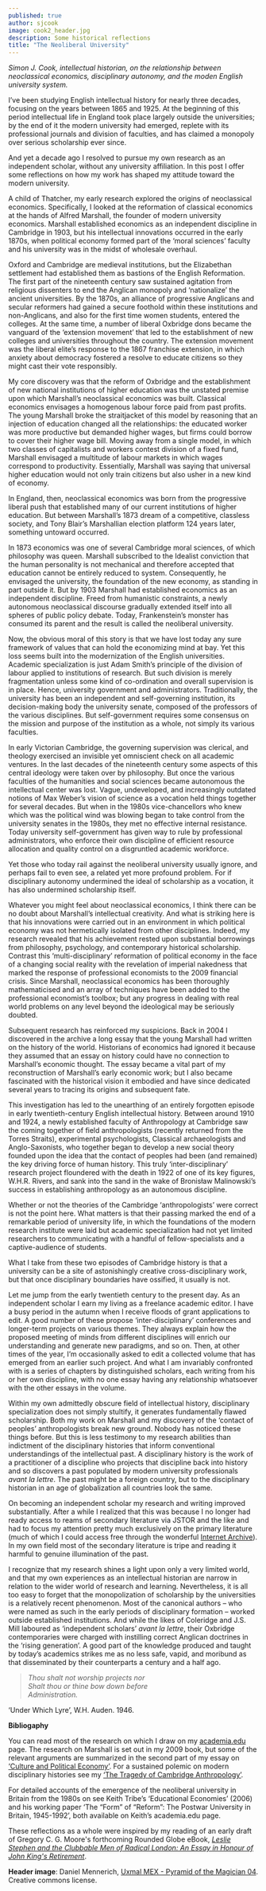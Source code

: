 ```yaml
---
published: true
author: sjcook
image: cook2_header.jpg
description: Some historical reflections
title: "The Neoliberal University"
---
```

*Simon J. Cook, intellectual historian, on the relationship between neoclassical economics, disciplinary autonomy, and the moden English university system.*

I’ve been studying English intellectual history for nearly three decades, focusing on the years between 1865 and 1925. At the beginning of this period intellectual life in England took place largely outside the universities; by the end of it the modern university had emerged, replete with its professional journals and division of faculties, and has claimed a monopoly over serious scholarship ever since.

And yet a decade ago I resolved to pursue my own research as an independent scholar, without any university affiliation. In this post I offer some reflections on how my work has shaped my attitude toward the modern university.

A child of Thatcher, my early research explored the origins of neoclassical economics. Specifically, I looked at the reformation of classical economics at the hands of Alfred Marshall, the founder of modern university economics. Marshall established economics as an independent discipline in Cambridge in 1903, but his intellectual innovations occurred in the early 1870s, when political economy formed part of the ‘moral sciences’ faculty and his university was in the midst of wholesale overhaul.

Oxford and Cambridge are medieval institutions, but the Elizabethan settlement had established them as bastions of the English Reformation. The first part of the nineteenth century saw sustained agitation from religious dissenters to end the Anglican monopoly and ‘nationalize’ the ancient universities. By the 1870s, an alliance of progressive Anglicans and secular reformers had gained a secure foothold within these institutions and non-Anglicans, and also for the first time women students, entered the colleges. At the same time, a number of liberal Oxbridge dons became the vanguard of the ‘extension movement’ that led to the establishment of new colleges and universities throughout the country. The extension movement was the liberal elite’s response to the 1867 franchise extension, in which anxiety about democracy fostered a resolve to educate citizens so they might cast their vote responsibly.

My core discovery was that the reform of Oxbridge and the establishment of new national institutions of higher education was the unstated premise upon which Marshall’s neoclassical economics was built. Classical economics envisages a homogenous labour force paid from past profits. The young Marshall broke the straitjacket of this model by reasoning that an injection of education changed all the relationships: the educated worker was more productive but demanded higher wages, but firms could borrow to cover their higher wage bill. Moving away from a single model, in which two classes of capitalists and workers contest division of a fixed fund, Marshall envisaged a multitude of labour markets in which wages correspond to productivity. Essentially, Marshall was saying that universal higher education would not only train citizens but also usher in a new kind of economy.

In England, then, neoclassical economics was born from the progressive liberal push that established many of our current institutions of higher education. But between Marshall’s 1873 dream of a competitive, classless society, and Tony Blair’s Marshallian election platform 124 years later, something untoward occurred.

In 1873 economics was one of several Cambridge moral sciences, of which philosophy was queen. Marshall subscribed to the Idealist conviction that the human personality is not mechanical and therefore accepted that education cannot be entirely reduced to system. Consequently, he envisaged the university, the foundation of the new economy, as standing in part outside it. But by 1903 Marshall had established economics as an independent discipline. Freed from humanistic constraints, a newly autonomous neoclassical discourse gradually extended itself into all spheres of public policy debate. Today, Frankenstein’s monster has consumed its parent and the result is called the neoliberal university.

Now, the obvious moral of this story is that we have lost today any sure framework of values that can hold the economizing mind at bay. Yet this loss seems built into the modernization of the English universities. Academic specialization is just Adam Smith’s principle of the division of labour applied to institutions of research. But such division is merely fragmentation unless some kind of co-ordination and overall supervision is in place. Hence, university government and administrators. Traditionally, the university has been an independent and self-governing institution, its decision-making body the university senate, composed of the professors of the various disciplines. But self-government requires some consensus on the mission and purpose of the institution as a whole, not simply its various faculties.

In early Victorian Cambridge, the governing supervision was clerical, and theology exercised an invisible yet omniscient check on all academic ventures. In the last decades of the nineteenth century some aspects of this central ideology were taken over by philosophy. But once the various faculties of the humanities and social sciences became autonomous the intellectual center was lost. Vague, undeveloped, and increasingly outdated notions of Max Weber’s vision of science as a vocation held things together for several decades. But when in the 1980s vice-chancellors who knew which was the political wind was blowing began to take control from the university senates in the 1980s, they met no effective internal resistance. Today university self-government has given way to rule by professional administrators, who enforce their own discipline of efficient resource allocation and quality control on a disgruntled academic workforce.

Yet those who today rail against the neoliberal university usually ignore, and perhaps fail to even see, a related yet more profound problem. For if disciplinary autonomy undermined the ideal of scholarship as a vocation, it has also undermined scholarship itself.

Whatever you might feel about neoclassical economics, I think there can be no doubt about Marshall’s intellectual creativity. And what is striking here is that his innovations were carried out in an environment in which political economy was not hermetically isolated from other disciplines. Indeed, my research revealed that his achievement rested upon substantial borrowings from philosophy, psychology, and contemporary historical scholarship. Contrast this ‘multi-disciplinary’ reformation of political economy in the face of a changing social reality with the revelation of imperial nakedness that marked the response of professional economists to the 2009 financial crisis. Since Marshall, neoclassical economics has been thoroughly mathematicised and an array of techniques have been added to the professional economist’s toolbox; but any progress in dealing with real world problems on any level beyond the ideological may be seriously doubted.

Subsequent research has reinforced my suspicions. Back in 2004 I discovered in the archive a long essay that the young Marshall had written on the history of the world. Historians of economics had ignored it because they assumed that an essay on history could have no connection to Marshall’s economic thought. The essay became a vital part of my reconstruction of Marshall’s early economic work; but I also became fascinated with the historical vision it embodied and have since dedicated several years to tracing its origins and subsequent fate.

This investigation has led to the unearthing of an entirely forgotten episode in early twentieth-century English intellectual history. Between around 1910 and 1924, a newly established faculty of Anthropology at Cambridge saw the coming together of field anthropologists (recently returned from the Torres Straits), experimental psychologists, Classical archaeologists and Anglo-Saxonists, who together began to develop a new social theory founded upon the idea that the contact of peoples had been (and remained) the key driving force of human history. This truly ‘inter-disciplinary’ research project floundered with the death in 1922 of one of its key figures, W.H.R. Rivers, and sank into the sand in the wake of Bronisław Malinowski’s success in establishing anthropology as an autonomous discipline.

Whether or not the theories of the Cambridge ‘anthropologists’ were correct is not the point here. What matters is that their passing marked the end of a remarkable period of university life, in which the foundations of the modern research institute were laid but academic specialization had not yet limited researchers to communicating with a handful of fellow-specialists and a captive-audience of students.

What I take from these two episodes of Cambridge history is that a university can be a site of astonishingly creative cross-disciplinary work, but that once disciplinary boundaries have ossified, it usually is not.

Let me jump from the early twentieth century to the present day. As an independent scholar I earn my living as a freelance academic editor. I have a busy period in the autumn when I receive floods of grant applications to edit. A good number of these propose ‘inter-disciplinary’ conferences and longer-term projects on various themes. They always explain how the proposed meeting of minds from different disciplines will enrich our understanding and generate new paradigms, and so on. Then, at other times of the year, I’m occasionally asked to edit a collected volume that has emerged from an earlier such project. And what I am invariably confronted with is a series of chapters by distinguished scholars, each writing from his or her own discipline, with no one essay having any relationship whatsoever with the other essays in the volume.

Within my own admittedly obscure field of intellectual history, disciplinary specialization does not simply stultify, it generates fundamentally flawed scholarship. Both my work on Marshall and my discovery of the ‘contact of peoples’ anthropologists break new ground. Nobody has noticed these things before. But this is less testimony to my research abilities than indictment of the disciplinary histories that inform conventional understandings of the intellectual past. A disciplinary history is the work of a practitioner of a discipline who projects that discipline back into history and so discovers a past populated by modern university professionals *avant la lettre*. The past might be a foreign country, but to the disciplinary historian in an age of globalization all countries look the same.

On becoming an independent scholar my research and writing improved substantially. After a while I realized that this was because I no longer had ready access to reams of secondary literature via JSTOR and the like and had to focus my attention pretty much exclusively on the primary literature (much of which I could access free through the wonderful [Internet Archive](https://archive.org/details/texts)). In my own field most of the secondary literature is tripe and reading it harmful to genuine illumination of the past.

I recognize that my research shines a light upon only a very limited world, and that my own experiences as an intellectual historian are narrow in relation to the wider world of research and learning. Nevertheless, it is all too easy to forget that the monopolization of scholarship by the universities is a relatively recent phenomenon. Most of the canonical authors – who were named as such in the early periods of disciplinary formation – worked outside established institutions. And while the likes of Coleridge and J.S. Mill laboured as ‘independent scholars’ *avant la lettre*, their Oxbridge contemporaries were charged with instilling correct Anglican doctrines in the ‘rising generation’. A good part of the knowledge produced and taught by today’s academics strikes me as no less safe, vapid, and moribund as that disseminated by their counterparts a century and a half ago.

>*Thou shalt not worship projects nor  
>Shalt thou or thine bow down before   
>    Administration.*

‘Under Which Lyre’, W.H. Auden. 1946.


**Bibliogaphy**

You can read most of the research on which I draw on my [academia.edu]( https://yemachine.academia.edu/simoncook) page. The research on Marshall is set out in my 2009 book, but some of the relevant arguments are summarized in the second part of my essay on [‘Culture and Political Economy’](https://www.academia.edu/2305457/Culture_and_Political_Economy_Adam_Smith_and_Alfred_Marshall). For a sustained polemic on modern disciplinary histories see my [‘The Tragedy of Cambridge Anthropology’](https://www.academia.edu/23820170/The_Tragedy_of_Cambridge_Anthropology_Edwardian_Historical_Thought_and_the_Contact_of_Peoples).

For detailed accounts of the emergence of the neoliberal university in Britain from the 1980s on see Keith Tribe’s ‘Educational Economies’ (2006) and his working paper ‘The “Form” of “Reform”: The Postwar University in Britain, 1945-1992’, both available on Keith’s academia.edu page.

These reflections as a whole were inspired by my reading of an early draft of Gregory C. G. Moore's forthcoming Rounded Globe eBook, [*Leslie Stephen and the Clubbable Men of Radical London: An Essay in Honour of John King's Retirement*](https://roundedglobe.com/books/d8b165e7-9d86-435c-b339-17cc350dd2e8/Leslie%20Stephen%20and%20the%20Clubbable%20Men%20of%20Radical%20London:%20An%20Essay%20in%20Honour%20of%20John%20King's%20Retirement/).

**Header image**: Daniel Mennerich, [Uxmal MEX - Pyramid of the Magician 04](https://www.flickr.com/photos/danielmennerich/8478731666/). Creative commons license.